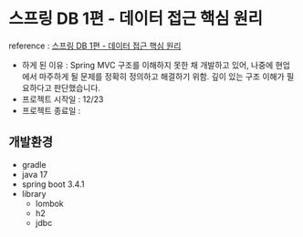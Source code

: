 # 스프링 DB 1편 - 데이터 접근 핵심 원리
reference : [스프링 DB 1편 - 데이터 접근 핵심 원리](https://www.inflearn.com/course/%EC%8A%A4%ED%94%84%EB%A7%81-db-1)
* 하게 된 이유 : Spring MVC 구조를 이해하지 못한 채 개발하고 있어, 나중에 현업에서 마주하게 될 문제를 정확히 정의하고 해결하기 위함. 깊이 있는 구조 이해가 필요하다고 판단했습니다.
* 프로젝트 시작일 : 12/23
* 프로젝트 종료일 : 

## 개발환경
* gradle
* java 17
* spring boot 3.4.1
* library
    * lombok
    * h2
    * jdbc

